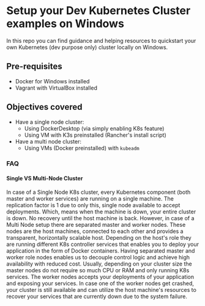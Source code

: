 # Setup your Dev Kubernetes Cluster examples on Windows
In this repo you can find guidance and helping resources to quickstart your own Kubernetes (dev purpose only) cluster locally on Windows.

## Pre-requisites

- Docker for Windows installed
- Vagrant with VirtualBox installed

## Objectives covered

- Have a single node cluster:
    - Using DockerDesktop (via simply enabling K8s feature)
    - Using VM with K3s preinstalled (Rancher's install script)
- Have a multi node cluster:
    - Using VMs (Docker preinstalled) with `kubeadm`

### FAQ

#### Single VS Multi-Node Cluster

In case of a Single Node K8s cluster, every Kubernetes component (both master and worker services) are running on a single machine. The replication factor is 1 due to only this, single node available to accept deployments. Which, means when the machine is down, your entire cluster is down. No recovery until the host machine is back.
However, in case of a Multi Node setup there are separated master and worker nodes. These nodes are the host machines, connected to each other and provides a transparent, horizontally scalable host. Depending on the host's role they are running different K8s controller services that enables you to deploy your application in the form of Docker containers. Having separated master and worker role nodes enables us to decouple control logic and achieve high availability with reduced cost. Usually, depending on your cluster size the master nodes do not require so much CPU or RAM and only running K8s services. The worker nodes accepts your deployments of your application and exposing your services. In case one of the worker nodes get crashed, your cluster is still available and can utilize the host machine's resources to recover your services that are currently down due to the system failure.   